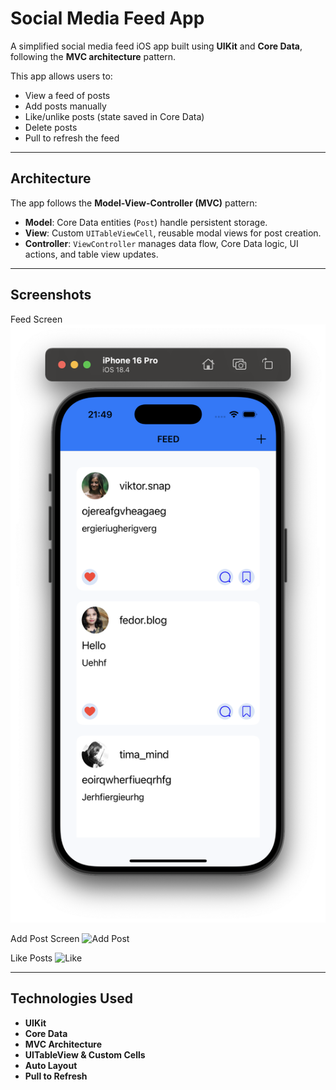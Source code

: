# Social Media Feed App

A simplified social media feed iOS app built using **UIKit** and **Core Data**, following the **MVC architecture** pattern.

This app allows users to:
- View a feed of posts
- Add posts manually
- Like/unlike posts (state saved in Core Data)
- Delete posts
- Pull to refresh the feed

---

##  Architecture

The app follows the **Model-View-Controller (MVC)** pattern:

- **Model**: Core Data entities (`Post`) handle persistent storage.
- **View**: Custom `UITableViewCell`, reusable modal views for post creation.
- **Controller**: `ViewController` manages data flow, Core Data logic, UI actions, and table view updates.

---

## Screenshots
Feed Screen 
![Feed](screenshots/feed3.png)

Add Post Screen
![Add Post](screenshot/feed1.png)

Like Posts
![Like](screenshot/feed.png)


---

## Technologies Used

- **UIKit**
- **Core Data**
- **MVC Architecture**
- **UITableView & Custom Cells**
- **Auto Layout**
- **Pull to Refresh**


